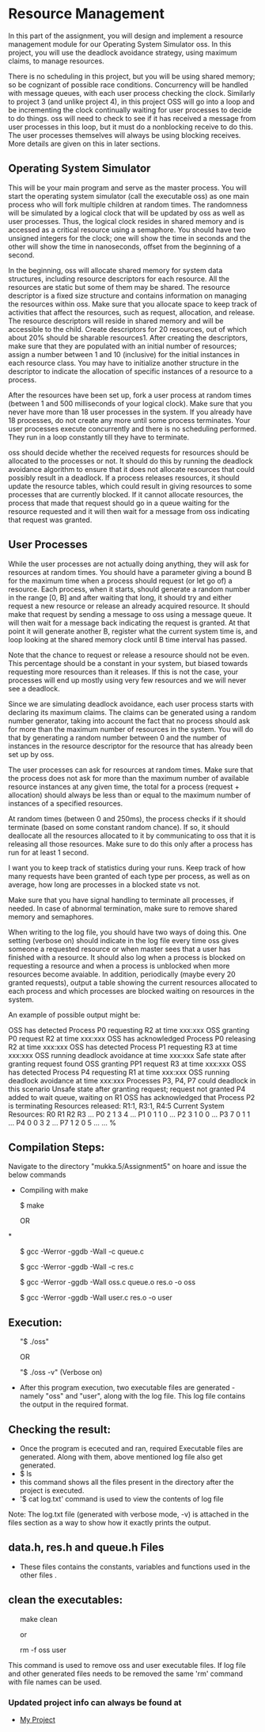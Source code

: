 # Resource Management
In this part of the assignment, you will design and implement a resource management module for our Operating System Simulator oss. In this project, you will use the deadlock avoidance strategy, using maximum claims, to manage resources.

There is no scheduling in this project, but you will be using shared memory; so be cognizant of possible race conditions. Concurrency will be handled with message queues, with each user process checking the clock. Similarly to project 3 (and unlike project 4), in this project OSS will go into a loop and be incrementing the clock continually waiting for user processes to decide to do things. oss will need to check to see if it has received a message from user processes in this loop, but it must do a nonblocking receive to do this. The user processes themselves will always be using blocking receives. More details are given on this in later sections.

## Operating System Simulator
This will be your main program and serve as the master process. You will start the operating system simulator (call the executable oss) as one main process who will fork multiple children at random times. The randomness will be simulated by a logical clock that will be updated by oss as well as user processes. Thus, the logical clock resides in shared memory and is accessed as a critical resource using a semaphore. You should have two unsigned integers for the clock; one will show the time in seconds and the other will show the time in nanoseconds, offset from the beginning of a second.

In the beginning, oss will allocate shared memory for system data structures, including resource descriptors for each resource. All the resources are static but some of them may be shared. The resource descriptor is a fixed size structure and contains information on managing the resources within oss. Make sure that you allocate space to keep track of activities that affect the resources, such as request, allocation, and release. The resource descriptors will reside in shared memory and will be accessible to the child. Create descriptors for 20 resources, out of which about 20% should be sharable resources1. After creating the descriptors, make sure that they are populated with an initial number of resources; assign a number between 1 and 10 (inclusive) for the initial instances in each resource class. You may have to initialize another structure in the descriptor to indicate the allocation of specific instances of a resource to a process.

After the resources have been set up, fork a user process at random times (between 1 and 500 milliseconds of your logical clock). Make sure that you never have more than 18 user processes in the system. If you already have 18 processes, do not create any more until some process terminates. Your user processes execute concurrently and there is no scheduling performed. They run in a loop constantly till they have to terminate.

oss should decide whether the received requests for resources should be allocated to the processes or not. It should do this by running the deadlock avoidance algorithm to ensure that it does not allocate resources that could possibly result in a deadlock. If a process releases resources, it should update the resource tables, which could result in giving resources to some processes that are currently blocked. If it cannot allocate resources, the process that made that request should go in a queue waiting for the resource requested and it will then wait for a message from oss indicating that request was granted.

## User Processes

While the user processes are not actually doing anything, they will ask for resources at random times. You should have a parameter giving a bound B for the maximum time when a process should request (or let go of) a resource. Each process, when it starts, should generate a random number in the range [0, B] and after waiting that long, it should try and either request a new resource or release an already acquired resource. It should make that request by sending a message to oss using a message queue. It will then wait for a message back indicating the request is granted. At that point it will generate another B, register what the current system time is, and loop looking at the shared memory clock until B time interval has passed.

Note that the chance to request or release a resource should not be even. This percentage should be a constant in your system, but biased towards requesting more resources than it releases. If this is not the case, your processes will end up mostly using very few resources and we will never see a deadlock.

Since we are simulating deadlock avoidance, each user process starts with declaring its maximum claims. The claims can be generated using a random number generator, taking into account the fact that no process should ask for more than the maximum number of resources in the system. You will do that by generating a random number between 0 and the number of instances in the resource descriptor for the resource that has already been set up by oss.

The user processes can ask for resources at random times. Make sure that the process does not ask for more than the maximum number of available resource instances at any given time, the total for a process (request + allocation) should always be less than or equal to the maximum number of instances of a specified resources.

At random times (between 0 and 250ms), the process checks if it should terminate (based on some constant random chance). If so, it should deallocate all the resources allocated to it by communicating to oss that it is releasing all those resources. Make sure to do this only after a process has run for at least 1 second.

I want you to keep track of statistics during your runs. Keep track of how many requests have been granted of each type per process, as well as on average, how long are processes in a blocked state vs not.

Make sure that you have signal handling to terminate all processes, if needed. In case of abnormal termination, make sure to remove shared memory and semaphores.

When writing to the log file, you should have two ways of doing this. One setting (verbose on) should indicate in the log file every time oss gives someone a requested resource or when master sees that a user has finished with a resource. It should also log when a process is blocked on requesting a resource and when a process is unblocked when more resources become avaiable. In addition, periodically (maybe every 20 granted requests), output a table showing the current resources allocated to each process and which processes are blocked waiting on resources in the system.

An example of possible output might be:

OSS has detected Process P0 requesting R2 at time xxx:xxx
OSS granting P0 request R2 at time xxx:xxx
OSS has acknowledged Process P0 releasing R2 at time xxx:xxx
OSS has detected Process P1 requesting R3 at time xxx:xxx
OSS running deadlock avoidance at time xxx:xxx
  Safe state after granting request found
  OSS granting PP1 request R3 at time xxx:xxx
OSS has detected Process P4 requesting R1 at time xxx:xxx
OSS running deadlock avoidance at time xxx:xxx
  Processes P3, P4, P7 could deadlock in this scenario
  Unsafe state after granting request; request not granted
  P4 added to wait queue, waiting on R1
OSS has acknowledged that Process P2 is terminating
  Resources released: R1:1, R3:1, R4:5
Current System Resources:
  R0 R1 R2 R3 ...
P0 2 1 3 4 ...
P1 0 1 1 0 ...
P2 3 1 0 0 ...
P3 7 0 1 1 ...
P4 0 0 3 2 ...
P7 1 2 0 5 ...
...
%


## Compilation Steps:
Navigate to the directory "mukka.5/Assignment5" on hoare and issue the below commands
* Compiling with make 
<ul>$ make</ul>
<ul>OR</ul>
* <ul>$ gcc -Werror -ggdb -Wall -c queue.c </ul>
  <ul>$ gcc -Werror -ggdb -Wall -c res.c </ul>
  <ul>$ gcc -Werror -ggdb -Wall oss.c queue.o res.o -o oss </ul>
  <ul>$ gcc -Werror -ggdb -Wall user.c res.o -o user </ul>

## Execution: 
<ul> "$ ./oss" </ul>
<ul> OR </ul>
<ul> "$ ./oss -v" (Verbose on)</ul>
 
* After this program execution, two executable files are generated - namely "oss" and "user", along with the log file. This log file contains the output in the required format.

## Checking the result:
* Once the program is ececuted and ran, required Executable files are generated. Along with them, above mentioned log file also get generated. 
* $ ls
* this command shows all the files present in the directory after the project is executed.
* '$ cat log.txt' command is used to view the contents of log file

Note: The log.txt file (generated with verbose mode, -v) is attached in the files section as a way to show how it exactly prints the output.

## data.h, res.h and queue.h Files
* These files contains the constants, variables and functions used in the other files .

## clean the executables:
<ul> make clean </ul>
<ul> or </ul>
<ul> rm -f oss user </ul>
This command is used to remove oss and user executable files. If log file and other generated files needs to be removed the same 'rm' command with file names can be used.

### Updated project info can always be found at
* [My Project](https://github.com/mukka29/Operating-Systems)


